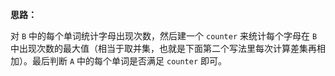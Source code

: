 **思路：**

对 `B` 中的每个单词统计字母出现次数，然后建一个 `counter` 来统计每个字母在 `B` 中出现次数的最大值（相当于取并集，也就是下面第二个写法里每次计算差集再相加）。最后判断 `A` 中的每个单词是否满足 `counter` 即可。

